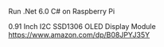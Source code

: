 ﻿
Run .Net 6.0 C# on Raspberry Pi

0.91 Inch I2C SSD1306 OLED Display Module
https://www.amazon.com/dp/B08JPYJ35Y
